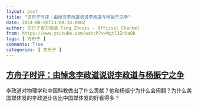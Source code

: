 ```yaml
---
layout: post
title: "方舟子时评：由悼念李政道说说李政道与杨振宁之争"
date: 2024-08-06T13:00:34.000Z
author: 方舟子官方频道 Fang Zhouzi - Official Channel
from: https://www.youtube.com/watch?v=Wgtl3ZnYaQk
tags: [ 方舟子 ]
comments: True
categories: [ 方舟子 ]
---
```

<!--1722949234000-->
[方舟子时评：由悼念李政道说说李政道与杨振宁之争](https://www.youtube.com/watch?v=Wgtl3ZnYaQk)
------

<div>
李政道对物理学和中国科教做出了什么贡献？他和杨振宁为什么会闹翻？为什么美国媒体发的李政道讣告比中国媒体发的好看得多？
</div>
